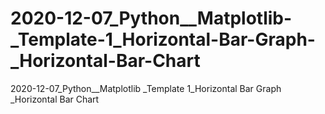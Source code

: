 # 2020-12-07_Python__Matplotlib-_Template-1_Horizontal-Bar-Graph-_Horizontal-Bar-Chart
2020-12-07_Python__Matplotlib _Template 1_Horizontal Bar Graph _Horizontal Bar Chart
